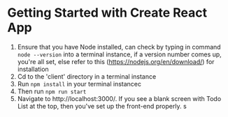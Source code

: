 # Getting Started with Create React App

1. Ensure that you have Node installed, can check by typing in command `node --version` into a terminal instance, if a version number comes up, you're all set, else refer to this (https://nodejs.org/en/download/) for installation
2. Cd to the 'client' directory in a terminal instance 
3. Run `npm install` in your terminal instancec
4. Then run `npm run start` 
5. Navigate to http://localhost:3000/. If you see a blank screen with Todo List at the top, then you've set up the front-end properly. s